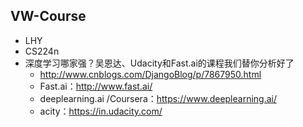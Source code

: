 ## VW-Course
+ LHY
+ CS224n
+ 深度学习哪家强？吴恩达、Udacity和Fast.ai的课程我们替你分析好了
	+ http://www.cnblogs.com/DjangoBlog/p/7867950.html
	+ Fast.ai：http://www.fast.ai/
	+ deeplearning.ai /Coursera：https://www.deeplearning.ai/
	+ acity：https://in.udacity.com/
